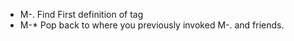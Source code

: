 - M-.   Find First definition of tag
- M-*	Pop back to where you previously invoked M-. and friends.

